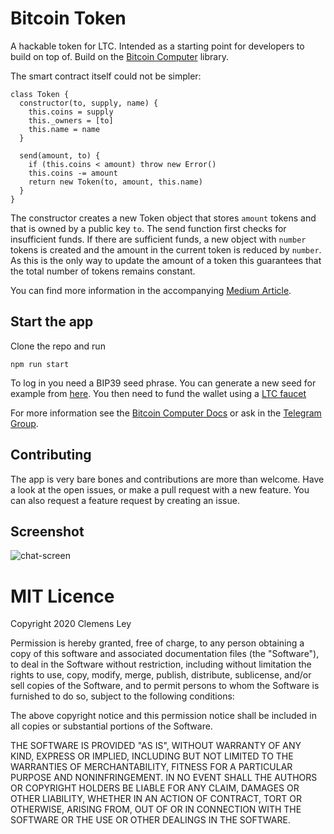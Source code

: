 # Bitcoin Token

A hackable token for LTC. Intended as a starting point for developers to build on top of. Build on the [Bitcoin Computer](http://bitcoincomputer.io) library.

The smart contract itself could not be simpler:

````
class Token {
  constructor(to, supply, name) {
    this.coins = supply
    this._owners = [to]
    this.name = name
  }

  send(amount, to) {
    if (this.coins < amount) throw new Error()
    this.coins -= amount
    return new Token(to, amount, this.name)
  }
}
````

The constructor creates a new Token object that stores ``amount`` tokens and that is owned by a public key ``to``. The send function first checks for insufficient funds. If there are sufficient funds, a new object with ``number`` tokens is created and the amount in the current token is reduced by ``number``. As this is the only way to update the amount of a token this guarantees that the total number of tokens remains constant.

You can find more information in the accompanying [Medium Article](https://medium.com/@clemensley/how-to-build-a-token-on-bitcoin-in-javascript-c2439cf1b273).

## Start the app

Clone the repo and run

````
npm run start
````

To log in you need a BIP39 seed phrase. You can generate a new seed for example from [here](https://iancoleman.io/bip39/). You then need to fund the wallet using a [LTC faucet](https://testnet-faucet.com/ltc-testnet/)

For more information see the [Bitcoin Computer Docs](https://docs.bitcoincomputer.io/getting-started/run-in-a-browser) or ask in the [Telegram Group](https://t.me/joinchat/FMrjOUWRuUkNuIt7zJL8tg).

## Contributing

The app is very bare bones and contributions are more than welcome. Have a look at the open issues, or make a pull request with a new feature. You can also request a feature request by creating an issue.

## Screenshot

![chat-screen](https://i.ibb.co/hMqsDjQ/Screen-Shot-2020-09-23-at-00-16-18.png)

# MIT Licence

Copyright 2020 Clemens Ley

Permission is hereby granted, free of charge, to any person obtaining a copy of this software and associated documentation files (the "Software"), to deal in the Software without restriction, including without limitation the rights to use, copy, modify, merge, publish, distribute, sublicense, and/or sell copies of the Software, and to permit persons to whom the Software is furnished to do so, subject to the following conditions:

The above copyright notice and this permission notice shall be included in all copies or substantial portions of the Software.

THE SOFTWARE IS PROVIDED "AS IS", WITHOUT WARRANTY OF ANY KIND, EXPRESS OR IMPLIED, INCLUDING BUT NOT LIMITED TO THE WARRANTIES OF MERCHANTABILITY, FITNESS FOR A PARTICULAR PURPOSE AND NONINFRINGEMENT. IN NO EVENT SHALL THE AUTHORS OR COPYRIGHT HOLDERS BE LIABLE FOR ANY CLAIM, DAMAGES OR OTHER LIABILITY, WHETHER IN AN ACTION OF CONTRACT, TORT OR OTHERWISE, ARISING FROM, OUT OF OR IN CONNECTION WITH THE SOFTWARE OR THE USE OR OTHER DEALINGS IN THE SOFTWARE.
